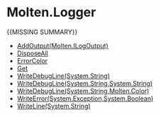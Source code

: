 ﻿  
# Molten.Logger
{{MISSING SUMMARY}}
  
*  [AddOutput(Molten.ILogOutput)](docs/Molten.IO/Molten/Logger/AddOutput.md)  
*  [DisposeAll](docs/Molten.IO/Molten/Logger/DisposeAll.md)  
*  [ErrorColor](docs/Molten.IO/Molten/Logger/ErrorColor.md)  
*  [Get](docs/Molten.IO/Molten/Logger/Get.md)  
*  [WriteDebugLine(System.String)](docs/Molten.IO/Molten/Logger/WriteDebugLine.md)  
*  [WriteDebugLine(System.String,System.String)](docs/Molten.IO/Molten/Logger/WriteDebugLine.md)  
*  [WriteDebugLine(System.String,Molten.Color)](docs/Molten.IO/Molten/Logger/WriteDebugLine.md)  
*  [WriteError(System.Exception,System.Boolean)](docs/Molten.IO/Molten/Logger/WriteError.md)  
*  [WriteLine(System.String)](docs/Molten.IO/Molten/Logger/WriteLine.md)